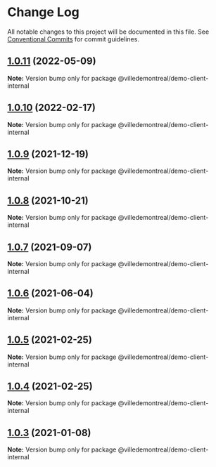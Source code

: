 # Change Log

All notable changes to this project will be documented in this file.
See [Conventional Commits](https://conventionalcommits.org) for commit guidelines.

## [1.0.11](https://github.com/VilledeMontreal/authentication-nodejs-lib/compare/v1.0.10...v1.0.11) (2022-05-09)

**Note:** Version bump only for package @villedemontreal/demo-client-internal





## [1.0.10](https://github.com/VilledeMontreal/authentication-nodejs-lib/compare/v1.0.9...v1.0.10) (2022-02-17)

**Note:** Version bump only for package @villedemontreal/demo-client-internal





## [1.0.9](https://github.com/VilledeMontreal/authentication-nodejs-lib/compare/v1.0.8...v1.0.9) (2021-12-19)

**Note:** Version bump only for package @villedemontreal/demo-client-internal





## [1.0.8](https://github.com/VilledeMontreal/authentication-nodejs-lib/compare/v1.0.7...v1.0.8) (2021-10-21)

**Note:** Version bump only for package @villedemontreal/demo-client-internal





## [1.0.7](https://github.com/VilledeMontreal/authentication-nodejs-lib/compare/v1.0.6...v1.0.7) (2021-09-07)

**Note:** Version bump only for package @villedemontreal/demo-client-internal





## [1.0.6](https://github.com/VilledeMontreal/authentication-nodejs-lib/compare/v1.0.5...v1.0.6) (2021-06-04)

**Note:** Version bump only for package @villedemontreal/demo-client-internal





## [1.0.5](https://github.com/VilledeMontreal/authentication-nodejs-lib/compare/v1.0.4...v1.0.5) (2021-02-25)

**Note:** Version bump only for package @villedemontreal/demo-client-internal





## [1.0.4](https://github.com/VilledeMontreal/authentication-nodejs-lib/compare/v1.0.3...v1.0.4) (2021-02-25)

**Note:** Version bump only for package @villedemontreal/demo-client-internal





## [1.0.3](https://github.com/VilledeMontreal/authentication-nodejs-lib/compare/v1.0.2...v1.0.3) (2021-01-08)

**Note:** Version bump only for package @villedemontreal/demo-client-internal
